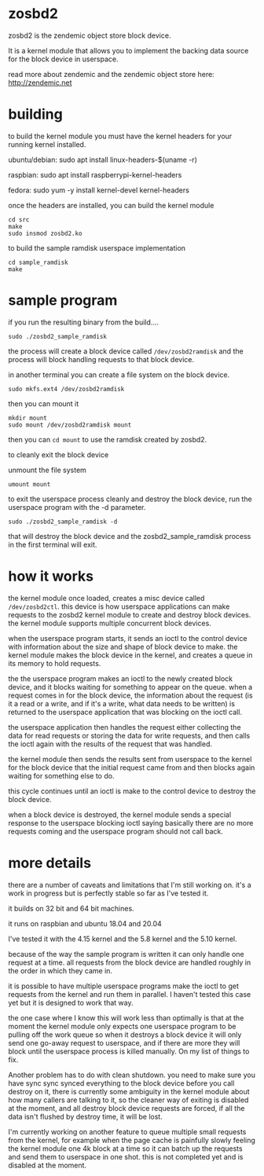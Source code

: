 # zosbd2


zosbd2 is the zendemic object store block device.

It is a kernel module that allows you to implement the backing data source for the block device in userspace.

read more about zendemic and the zendemic object store here: http://zendemic.net


# building

to build the kernel module you must have the kernel headers for your running kernel installed.

ubuntu/debian:
sudo apt install linux-headers-$(uname -r)

raspbian:
sudo apt install raspberrypi-kernel-headers

fedora:
sudo yum -y install kernel-devel kernel-headers

once the headers are installed, you can build the kernel module

```
cd src
make
sudo insmod zosbd2.ko
```

to build the sample ramdisk userspace implementation

```
cd sample_ramdisk
make
```


# sample program

if you run the resulting binary from the build....

```
sudo ./zosbd2_sample_ramdisk
```
the process will create a block device called `/dev/zosbd2ramdisk`  and the process will block handling requests to that block device.

in another terminal you can create a file system on the block device.

```
sudo mkfs.ext4 /dev/zosbd2ramdisk
```
then you can mount it

```
mkdir mount
sudo mount /dev/zosbd2ramdisk mount
```

then you can `cd mount` to use the ramdisk created by zosbd2.

to cleanly exit the block device

unmount the file system
```
umount mount
```

to exit the userspace process cleanly and destroy the block device, run the userspace program with the -d parameter.

```
sudo ./zosbd2_sample_ramdisk -d
```

that will destroy the block device and the zosbd2_sample_ramdisk process in the first terminal will exit.



# how it works

the kernel module once loaded, creates a misc device called `/dev/zosbd2ctl`.
this device is how userspace applications can make requests to the zosbd2 kernel module to create and destroy block devices. the kernel module supports multiple concurrent block devices.

when the userspace program starts, it sends an ioctl to the control device with information about the size and shape of block device to make.
the kernel module makes the block device in the kernel, and creates a queue in its memory to hold requests.

the the userspace program makes an ioctl to the newly created block device, and it blocks waiting for something to appear on the queue.
when a request comes in for the block device, the information about the request (is it a read or a write, and if it's a write, what data needs to be written) is returned to the userspace application that was blocking on the ioctl call.

the userspace application then handles the request either collecting the data for read requests or storing the data for write requests, and then calls the ioctl again with the results of the request that was handled.

the kernel module then sends the results sent from userspace to the kernel for the block device that the initial request came from and then blocks again waiting for something else to do.

this cycle continues until an ioctl is make to the control device to destroy the block device.

when a block device is destroyed, the kernel module sends a special response to the userspace blocking ioctl saying basically there are no more requests coming and the userspace program should not call back.


# more details

there are a number of caveats and limitations that I'm still working on. it's a work in progress but is perfectly stable so far as I've tested it.

it builds on 32 bit and 64 bit machines.

it runs on raspbian and ubuntu 18.04 and 20.04

I've tested it with the 4.15 kernel and the 5.8 kernel and the 5.10 kernel.

because of the way the sample program is written it can only handle one request at a time.
all requests from the block device are handled roughly in the order in which they came in.

it is possible to have multiple userspace programs make the ioctl to get requests from the kernel and run them in parallel. I haven't tested this case yet but it is designed to work that way.

the one case where I know this will work less than optimally is that at the moment the kernel module only expects one userspace program to be pulling off the work queue so when it destroys a block device it will only send one go-away request to userspace, and if there are more they will block until the userspace process is killed manually. On my list of things to fix.

Another problem has to do with clean shutdown.
you need to make sure you have sync sync synced everything to the block device before you call destroy on it, there is currently some ambiguity in the kernel module about how many callers are talking to it, so the cleaner way of exiting is disabled at the moment, and all destroy block device requests are forced, if all the data isn't flushed by destroy time, it will be lost.

I'm currently working on another feature to queue multiple small requests from the kernel, for example when the page cache is painfully slowly feeling the kernel module one 4k block at a time so it can batch up the requests and send them to userspace in one shot. this is not completed yet and is disabled at the moment.





